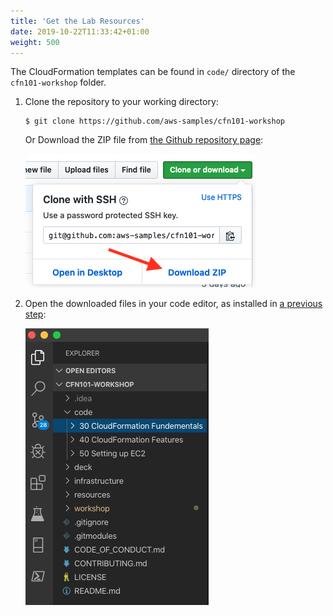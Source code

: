 ```yaml
---
title: 'Get the Lab Resources'
date: 2019-10-22T11:33:42+01:00
weight: 500
---
```


The CloudFormation templates can be found in `code/` directory of the `cfn101-workshop` folder.

1. Clone the repository to your working directory:

    ```shell
    $ git clone https://github.com/aws-samples/cfn101-workshop
    ```

    Or Download the ZIP file from [the Github repository page](https://github.com/aws-samples/cfn101-workshop):
   
   ![git-download-png](git-download.png)

1. Open the downloaded files in your code editor, as installed in [a previous step](../300-editor):
   
   ![vscode-png](vscode.png)
